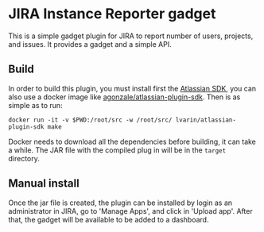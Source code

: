 # JIRA Instance Reporter gadget

This is a simple gadget plugin for JIRA to report number of users, projects, and issues. It provides a gadget and a simple API.

## Build

In order to build this plugin, you must install first the [Atlassian SDK](https://developer.atlassian.com/server/framework/atlassian-sdk/set-up-the-atlassian-plugin-sdk-and-build-a-project/), you can also use a docker image like [agonzale/atlassian-plugin-sdk](https://hub.docker.com/r/agonzale/atlassian-plugin-sdk). Then is as simple as to run:

```
docker run -it -v $PWD:/root/src -w /root/src/ lvarin/atlassian-plugin-sdk make
```

Docker needs to download all the dependencies before building, it can take a while. The JAR file with the compiled plug in will be in the `target` directory.

## Manual install

Once the jar file is created, the plugin can be installed by login as an administrator in JIRA, go to 'Manage Apps', and click in 'Upload app'. After that, the gadget will be available to be added to a dashboard.
